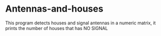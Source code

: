 # Antennas-and-houses
This program detects houses and signal antennas in a numeric matrix, it prints the number of houses that has NO SIGNAL 
